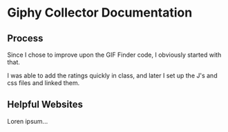 # Giphy Collector Documentation

## Process

Since I chose to improve upon the GIF Finder code, I obviously started with that.

I was able to add the ratings quickly in class, and later I set up the J's and css files and linked them.



## Helpful Websites

Loren ipsum...
